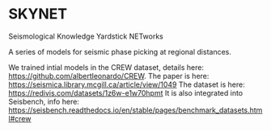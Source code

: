# SKYNET
Seismological Knowledge Yardstick NETworks

A series of models for seismic phase picking at regional distances.

We trained intial models in the CREW dataset, details here: https://github.com/albertleonardo/CREW.
The paper is here: https://seismica.library.mcgill.ca/article/view/1049
The dataset is here: https://redivis.com/datasets/1z6w-e1w70hpmt
It is also integrated into Seisbench, info here: https://seisbench.readthedocs.io/en/stable/pages/benchmark_datasets.html#crew
